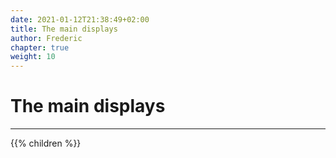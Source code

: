```yaml
---
date: 2021-01-12T21:38:49+02:00
title: The main displays
author: Frederic
chapter: true
weight: 10
---
```


# The main displays

---

{{% children %}}
